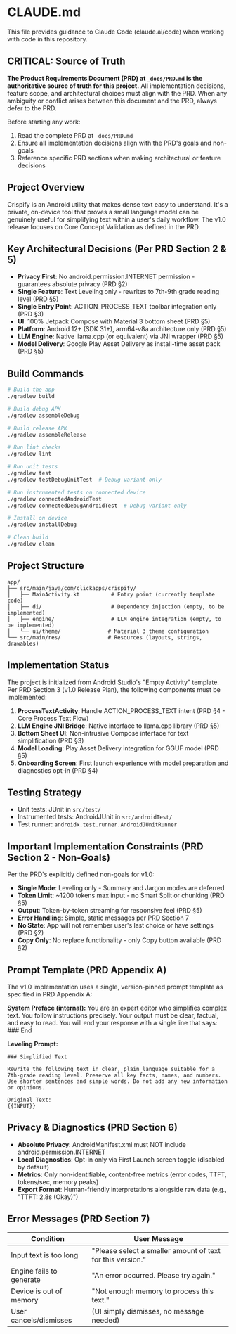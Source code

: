 # CLAUDE.md

This file provides guidance to Claude Code (claude.ai/code) when working with code in this repository.

## CRITICAL: Source of Truth

**The Product Requirements Document (PRD) at `_docs/PRD.md` is the authoritative source of truth for this project.** All implementation decisions, feature scope, and architectural choices must align with the PRD. When any ambiguity or conflict arises between this document and the PRD, always defer to the PRD.

Before starting any work:
1. Read the complete PRD at `_docs/PRD.md`
2. Ensure all implementation decisions align with the PRD's goals and non-goals
3. Reference specific PRD sections when making architectural or feature decisions

## Project Overview

Crispify is an Android utility that makes dense text easy to understand. It's a private, on-device tool that proves a small language model can be genuinely useful for simplifying text within a user's daily workflow. The v1.0 release focuses on Core Concept Validation as defined in the PRD.

## Key Architectural Decisions (Per PRD Section 2 & 5)

- **Privacy First**: No android.permission.INTERNET permission - guarantees absolute privacy (PRD §2)
- **Single Feature**: Text Leveling only - rewrites to 7th-9th grade reading level (PRD §5)
- **Single Entry Point**: ACTION_PROCESS_TEXT toolbar integration only (PRD §3)
- **UI**: 100% Jetpack Compose with Material 3 bottom sheet (PRD §5)
- **Platform**: Android 12+ (SDK 31+), arm64-v8a architecture only (PRD §5)
- **LLM Engine**: Native llama.cpp (or equivalent) via JNI wrapper (PRD §5)
- **Model Delivery**: Google Play Asset Delivery as install-time asset pack (PRD §5)

## Build Commands

```bash
# Build the app
./gradlew build

# Build debug APK
./gradlew assembleDebug

# Build release APK  
./gradlew assembleRelease

# Run lint checks
./gradlew lint

# Run unit tests
./gradlew test
./gradlew testDebugUnitTest  # Debug variant only

# Run instrumented tests on connected device
./gradlew connectedAndroidTest
./gradlew connectedDebugAndroidTest  # Debug variant only

# Install on device
./gradlew installDebug

# Clean build
./gradlew clean
```

## Project Structure

```
app/
├── src/main/java/com/clickapps/crispify/
│   ├── MainActivity.kt          # Entry point (currently template code)
│   ├── di/                      # Dependency injection (empty, to be implemented)
│   ├── engine/                  # LLM engine integration (empty, to be implemented)
│   └── ui/theme/               # Material 3 theme configuration
└── src/main/res/               # Resources (layouts, strings, drawables)
```

## Implementation Status

The project is initialized from Android Studio's "Empty Activity" template. Per PRD Section 3 (v1.0 Release Plan), the following components must be implemented:

1. **ProcessTextActivity**: Handle ACTION_PROCESS_TEXT intent (PRD §4 - Core Process Text Flow)
2. **LLM Engine JNI Bridge**: Native interface to llama.cpp library (PRD §5)
3. **Bottom Sheet UI**: Non-intrusive Compose interface for text simplification (PRD §3)
4. **Model Loading**: Play Asset Delivery integration for GGUF model (PRD §5)
5. **Onboarding Screen**: First launch experience with model preparation and diagnostics opt-in (PRD §4)

## Testing Strategy

- Unit tests: JUnit in `src/test/`
- Instrumented tests: AndroidJUnit in `src/androidTest/`
- Test runner: `androidx.test.runner.AndroidJUnitRunner`

## Important Implementation Constraints (PRD Section 2 - Non-Goals)

Per the PRD's explicitly defined non-goals for v1.0:
- **Single Mode**: Leveling only - Summary and Jargon modes are deferred
- **Token Limit**: ~1200 tokens max input - no Smart Split or chunking (PRD §5)
- **Output**: Token-by-token streaming for responsive feel (PRD §5)
- **Error Handling**: Simple, static messages per PRD Section 7
- **No State**: App will not remember user's last choice or have settings (PRD §2)
- **Copy Only**: No replace functionality - only Copy button available (PRD §2)

## Prompt Template (PRD Appendix A)

The v1.0 implementation uses a single, version-pinned prompt template as specified in PRD Appendix A:

**System Preface (internal):**
You are an expert editor who simplifies complex text. You follow instructions precisely. Your output must be clear, factual, and easy to read. You will end your response with a single line that says: ### End

**Leveling Prompt:**
```
### Simplified Text

Rewrite the following text in clear, plain language suitable for a 7th-grade reading level. Preserve all key facts, names, and numbers. Use shorter sentences and simple words. Do not add any new information or opinions.

Original Text:
{{INPUT}}
```

## Privacy & Diagnostics (PRD Section 6)

- **Absolute Privacy**: AndroidManifest.xml must NOT include android.permission.INTERNET
- **Local Diagnostics**: Opt-in only via First Launch screen toggle (disabled by default)
- **Metrics**: Only non-identifiable, content-free metrics (error codes, TTFT, tokens/sec, memory peaks)
- **Export Format**: Human-friendly interpretations alongside raw data (e.g., "TTFT: 2.8s (Okay)")

## Error Messages (PRD Section 7)

| Condition | User Message |
|-----------|--------------|
| Input text is too long | "Please select a smaller amount of text for this version." |
| Engine fails to generate | "An error occurred. Please try again." |
| Device is out of memory | "Not enough memory to process this text." |
| User cancels/dismisses | (UI simply dismisses, no message needed) |